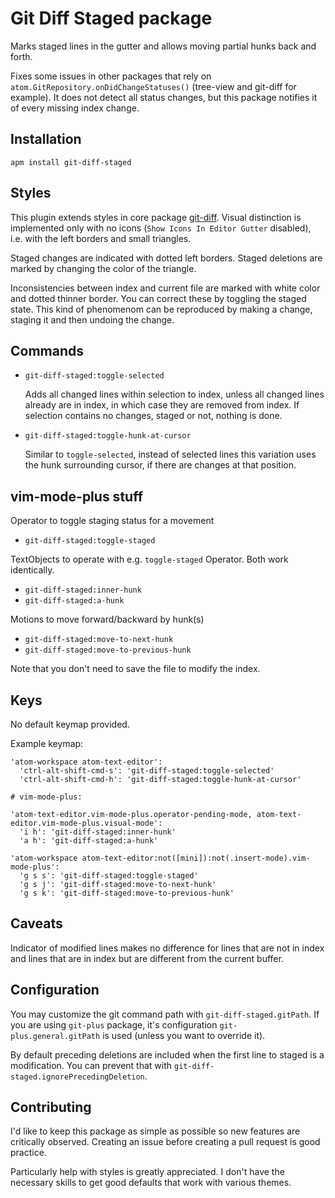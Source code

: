 # Git Diff Staged package

Marks staged lines in the gutter and allows moving partial hunks back and forth.

Fixes some issues in other packages that rely on `atom.GitRepository.onDidChangeStatuses()`
(tree-view and git-diff for example).
It does not detect all status changes, but this package notifies it of every missing
index change.

## Installation

```
apm install git-diff-staged
```

## Styles

This plugin extends styles in core package [git-diff](https://atom.io/packages/git-diff).
Visual distinction is implemented only with no icons (`Show Icons In Editor Gutter` disabled), 
i.e. with the left borders and small triangles.

Staged changes are indicated with dotted left borders.
Staged deletions are marked by changing the color of the triangle.

Inconsistencies between index and current file are marked
with white color and dotted thinner border.
You can correct these by toggling the staged state.
This kind of phenomenom can be reproduced by making a change,
staging it and then undoing the change.

## Commands

- `git-diff-staged:toggle-selected`

  Adds all changed lines within selection to index, unless
  all changed lines already are in index, in which case
  they are removed from index.
  If selection contains no changes, staged or not, nothing is done.
  
- `git-diff-staged:toggle-hunk-at-cursor`

  Similar to `toggle-selected`, instead of selected lines this
  variation uses the hunk surrounding cursor, if there are changes
  at that position.
  
## vim-mode-plus stuff

Operator to toggle staging status for a movement
- `git-diff-staged:toggle-staged`

TextObjects to operate with e.g. `toggle-staged` Operator.
Both work identically.
- `git-diff-staged:inner-hunk`
- `git-diff-staged:a-hunk`

Motions to move forward/backward by hunk(s)
- `git-diff-staged:move-to-next-hunk`
- `git-diff-staged:move-to-previous-hunk`

Note that you don't need to save the file to modify the index.

## Keys

No default keymap provided.

Example keymap:
```
'atom-workspace atom-text-editor':
  'ctrl-alt-shift-cmd-s': 'git-diff-staged:toggle-selected'
  'ctrl-alt-shift-cmd-h': 'git-diff-staged:toggle-hunk-at-cursor'

# vim-mode-plus:

'atom-text-editor.vim-mode-plus.operator-pending-mode, atom-text-editor.vim-mode-plus.visual-mode':
  'i h': 'git-diff-staged:inner-hunk'
  'a h': 'git-diff-staged:a-hunk'
 
'atom-workspace atom-text-editor:not([mini]):not(.insert-mode).vim-mode-plus':
  'g s s': 'git-diff-staged:toggle-staged'
  'g s j': 'git-diff-staged:move-to-next-hunk'
  'g s k': 'git-diff-staged:move-to-previous-hunk'
```

## Caveats

Indicator of modified lines makes no difference for lines that
are not in index and lines that are in index but are different
from the current buffer.

## Configuration

You may customize the git command path with `git-diff-staged.gitPath`.
If you are using `git-plus` package, it's configuration
`git-plus.general.gitPath` is used (unless you want to override it).

By default preceding deletions are included when the first line to staged is a modification.
You can prevent that with `git-diff-staged.ignorePrecedingDeletion`.

## Contributing

I'd like to keep this package as simple as possible so new features are
critically observed. Creating an issue before creating a pull request is
good practice.

Particularly help with styles is greatly appreciated.
I don't have the necessary skills to get good defaults that work with various themes.
